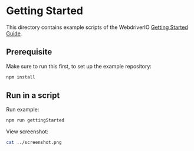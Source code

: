 # Getting Started

This directory contains example scripts of the WebdriverIO [Getting Started Guide](https://webdriver.io/docs/gettingstarted/).

## Prerequisite

Make sure to run this first, to set up the example repository:

```sh
npm install
```

## Run in a script

Run example:

```sh
npm run gettingStarted
```

View screenshot:

```sh { interactive=false, mimeType=image/png }
cat ../screenshot.png
```